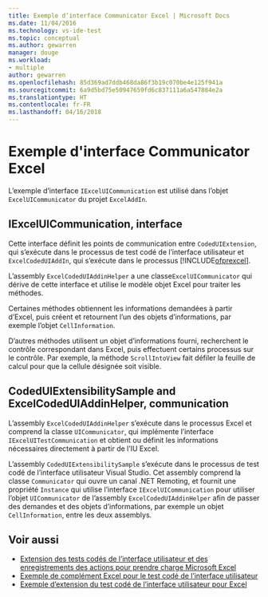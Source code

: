 ```yaml
---
title: Exemple d’interface Communicator Excel | Microsoft Docs
ms.date: 11/04/2016
ms.technology: vs-ide-test
ms.topic: conceptual
ms.author: gewarren
manager: douge
ms.workload:
- multiple
author: gewarren
ms.openlocfilehash: 85d369ad7ddb468da86f3b19c070be4e125f941a
ms.sourcegitcommit: 6a9d5bd75e50947659fd6c837111a6a547884e2a
ms.translationtype: HT
ms.contentlocale: fr-FR
ms.lasthandoff: 04/16/2018
---
```

# <a name="sample-excel-communicator-interface"></a>Exemple d'interface Communicator Excel
L’exemple d’interface `IExcelUICommunication` est utilisé dans l’objet `ExcelUICommunicator` du projet `ExcelAddIn`.

## <a name="iexceluicommunication-interface"></a>IExcelUICommunication, interface
 Cette interface définit les points de communication entre `CodedUIExtension`, qui s’exécute dans le processus de test codé de l’interface utilisateur et `ExcelCodedUIAddIn`, qui s’exécute dans le processus [!INCLUDE[ofprexcel](../test/includes/ofprexcel_md.md)].

 L’assembly `ExcelCodedUIAddinHelper` a une classe`ExcelUICommunicator` qui dérive de cette interface et utilise le modèle objet Excel pour traiter les méthodes.

 Certaines méthodes obtiennent les informations demandées à partir d’Excel, puis créent et retournent l’un des objets d’informations, par exemple l’objet `CellInformation`.

 D’autres méthodes utilisent un objet d’informations fourni, recherchent le contrôle correspondant dans Excel, puis effectuent certains processus sur le contrôle. Par exemple, la méthode `ScrollIntoView` fait défiler la feuille de calcul pour que la cellule désignée soit visible.

## <a name="codeduiextensibilitysample-and-excelcodeduiaddinhelper-communication"></a>CodedUIExtensibilitySample and ExcelCodedUIAddinHelper, communication
 L’assembly `ExcelCodedUIAddinHelper` s’exécute dans le processus Excel et comprend la classe `UICommunicator`, qui implémente l’interface `IExcelUITestCommunication` et obtient ou définit les informations nécessaires directement à partir de l’IU Excel.

 L’assembly `CodedUIExtensibilitySample` s’exécute dans le processus de test codé de l’interface utilisateur Visual Studio. Cet assembly comprend la classe `Communicator` qui ouvre un canal .NET Remoting, et fournit une propriété `Instance` qui utilise l’interface `IExcelUICommunication` pour utiliser l’objet `UICommunicator` de l’assembly `ExcelCodedUIAddinHelper` afin de passer des demandes et des objets d’informations, par exemple un objet `CellInformation`, entre les deux assemblys.

## <a name="see-also"></a>Voir aussi

- [Extension des tests codés de l’interface utilisateur et des enregistrements des actions pour prendre charge Microsoft Excel](../test/extending-coded-ui-tests-and-action-recordings-to-support-microsoft-excel.md)
- [Exemple de complément Excel pour le test codé de l’interface utilisateur](../test/sample-excel-add-in-for-coded-ui-testing.md)
- [Exemple d’extension du test codé de l’interface utilisateur pour Excel](../test/sample-coded-ui-test-extension-for-excel.md)
